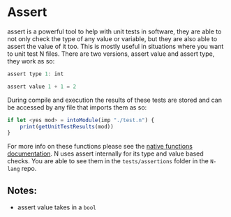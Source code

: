 # Assert

assert is a powerful tool to help with unit tests in software, they are able to not only check the type of any value or variable, but they are also able to assert the value of it too. This is mostly useful in situations where you want to unit test N files. There are two versions, assert value and assert type, they work as so:
```js
assert type 1: int

assert value 1 + 1 = 2
```
During compile and execution the results of these tests are stored and can be accessed by any file that imports them as so:
```js
if let <yes mod> = intoModule(imp "./test.n") {
	print(getUnitTestResults(mod))
}
```
For more info on these functions please see the [native functions documentation](./native_functions.md). N uses assert internally for its type and value based checks. You are able to see them in the `tests/assertions` folder in the `N-lang` repo.


## Notes:
- assert value takes in a `bool`